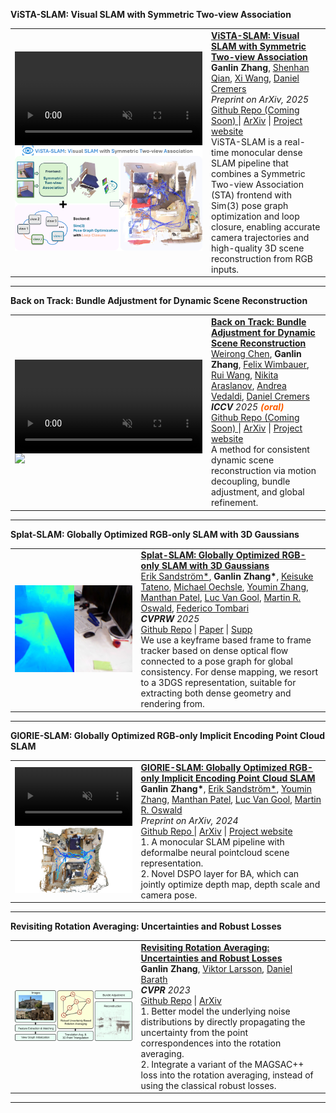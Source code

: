 
<!-- <hr>

  You can also find my articles on my <a href="https://scholar.google.com/citations?user=1B_T56IAAAAJ" target="_blank">Google Scholar profile</a>.

<hr> -->


<heading><strong>ViSTA-SLAM: Visual SLAM with Symmetric Two-view Association</strong> </heading>
  <table width="100%" align="center" border="0" cellspacing="0" cellpadding="20">  
    <tr onmouseout="vista_stop()" onmouseover="vista_start()">  
            <td width="40%">
              <div class="one">
                <div class="two" id='vista_shape' style="display: flex; justify-content: center; height: 100%; width: 100%;">
                  <video autoplay muted loop playsinline style="height: 100%;">
                    <source src="https://ganlinzhang.xyz/vista-slam/media/vista_slam.mp4" type="video/mp4">
                    Your browser does not support the video tag.
                  </video>
                </div>
                <img src='/images/publications/vista.png' style="width: 100%;" id='vista_img'/>
              </div>       
              <script type="text/javascript">
              function vista_start() { 
              document.getElementById('vista_img').style.opacity = "0";
              document.getElementById('vista_shape').style.opacity = "1";
              }
              function vista_stop() { 
              document.getElementById('vista_shape').style.opacity = "0"; 
              document.getElementById('vista_img').style.opacity = "1";
              }
              vista_stop()
              </script>
            </td>
      <td valign="top" width="75%">
            <papertitle>
            <strong>
            <a href="https://ganlinzhang.xyz/vista-slam" target="_blank">ViSTA-SLAM: Visual SLAM with Symmetric Two-view Association</a>
            </strong>
            </papertitle>
      <br>
          <strong>Ganlin Zhang</strong>, 
          <a href="https://shenhanqian.github.io/" target="_blank">Shenhan Qian</a>, 
          <a href="https://xiwang1212.github.io/homepage/" target="_blank">Xi Wang</a>, 
          <a href="https://cvg.cit.tum.de/members/cremers" target="_blank">Daniel Cremers</a>
        <br>
          <!-- <em><strong>ICCV</strong>, 2025</em> -->
          <em>Preprint on ArXiv, 2025</em>
        <br>
        <a href="https://github.com/zhangganlin/vista-slam" target="_blank">Github Repo (Coming Soon) </a> | 
        <a href="https://arxiv.org/abs/2509.01584" target="_blank">ArXiv</a> | 
        <a href="https://ganlinzhang.xyz/vista-slam/" target="_blank">Project website</a>
        <br>
        ViSTA-SLAM is a real-time monocular dense SLAM pipeline that combines a Symmetric Two-view Association (STA) frontend with Sim(3) pose graph optimization and loop closure, enabling accurate camera trajectories and high-quality 3D scene reconstruction from RGB inputs.
         </td>
    </tr>
  </table>
  <hr>




<heading><strong>Back on Track: Bundle Adjustment for Dynamic Scene Reconstruction</strong> </heading>
  <table width="100%" align="center" border="0" cellspacing="0" cellpadding="20">  
    <tr onmouseout="batrack_stop()" onmouseover="batrack_start()">  
            <td width="40%">
              <div class="one">
                <div class="two" id='batrack_shape' style="display: flex; justify-content: center; height: 100%; width: 100%;">
                  <video autoplay muted loop playsinline style="height: 100%;">
                    <source src="https://wrchen530.github.io/projects/batrack/static/videos/davis_3.mp4" type="video/mp4">
                    Your browser does not support the video tag.
                  </video>
                </div>
                <img src='https://wrchen530.github.io/images/batrack.png' style="width: 100%;" id='batrack_img'/>
              </div>       
              <script type="text/javascript">
              function batrack_start() { 
              document.getElementById('batrack_img').style.opacity = "0";
              document.getElementById('batrack_shape').style.opacity = "1";
              }
              function batrack_stop() { 
              document.getElementById('batrack_shape').style.opacity = "0"; 
              document.getElementById('batrack_img').style.opacity = "1";
              }
              batrack_stop()
              </script>
            </td>
      <td valign="top" width="75%">
            <papertitle>
            <strong>
            <a href="https://wrchen530.github.io/projects/batrack" target="_blank">Back on Track: Bundle Adjustment for Dynamic Scene Reconstruction</a>
            </strong>
            </papertitle>
      <br>
          <a href="https://wrchen530.github.io/" target="_blank">Weirong Chen</a>, 
          <strong>Ganlin Zhang</strong>, 
          <a href="https://fwmb.github.io/" target="_blank">Felix Wimbauer</a>, 
          <a href="https://rui2016.github.io/" target="_blank">Rui Wang</a>, 
          <a href="https://arnike.github.io/" target="_blank">Nikita Araslanov</a>, 
          <a href="https://www.robots.ox.ac.uk/~vedaldi/" target="_blank">Andrea Vedaldi</a>, 
          <a href="https://cvg.cit.tum.de/members/cremers" target="_blank">Daniel Cremers</a>
        <br>
          <em><strong>ICCV</strong> 2025 <span style="color:rgb(255, 94, 0);font-weight: bold;">(oral)</span></em>
        <br>
        <a href="https://wrchen530.github.io/projects/batrack/" target="_blank">Github Repo (Coming Soon) </a> | 
        <a href="https://arxiv.org/abs/2504.14516" target="_blank">ArXiv</a> | 
        <a href="https://wrchen530.github.io/projects/batrack/" target="_blank">Project website</a>
        <br>
        A method for consistent dynamic scene reconstruction via motion decoupling, bundle adjustment, and global refinement.
         </td>
    </tr>
  </table>
  <hr>



  <heading><strong>Splat-SLAM: Globally Optimized RGB-only SLAM with 3D Gaussians</strong> </heading>
  <table width="100%" align="center" border="0" cellspacing="0" cellpadding="20">  
      <td width="40%">
        <div class="one">
        <img src="/images/publications/splatslam.jpg" width="100%"> </div>
      </td>
      <td valign="top" width="75%">
            <papertitle>
            <strong>
              <a href="https://openaccess.thecvf.com/content/CVPR2025W/VOCVALC/papers/Sandstrom_Splat-SLAM_Globally_Optimized_RGB-only_SLAM_with_3D_Gaussians_CVPRW_2025_paper.pdf" target="_blank">Splat-SLAM: Globally Optimized RGB-only SLAM with 3D Gaussians</a>
            </strong>
            </papertitle>
      <br>
          <a href="https://eriksandstroem.github.io/" target="_blank">Erik Sandström*</a>, 
          <strong>Ganlin Zhang*</strong>, 
          <a href="https://scholar.google.com/citations?user=ml3laqEAAAAJ" target="_blank"> Keisuke Tateno</a>, 
          <a href="https://moechsle.github.io/" target="_blank"> Michael Oechsle</a>, 
          <a href="https://youmi-zym.github.io/" target="_blank"> Youmin Zhang</a>, 
          <a href="https://manthan99.github.io/" target="_blank"> Manthan Patel</a>, 
          <a href="https://vision.ee.ethz.ch/people-details.OTAyMzM=.TGlzdC8zMjg3LC0xOTcxNDY1MTc4.html" target="_blank"> Luc Van Gool</a>, 
          <a href="https://oswaldm.github.io/" target="_blank"> Martin R. Oswald</a>, 
          <a href="https://federicotombari.github.io/" target="_blank"> Federico Tombari</a>
        <br>
          <em><strong>CVPRW</strong> 2025</em>
        <br>
        <a href="https://github.com/google-research/Splat-SLAM" target="_blank">Github Repo</a> | 
        <a href="https://openaccess.thecvf.com/content/CVPR2025W/VOCVALC/papers/Sandstrom_Splat-SLAM_Globally_Optimized_RGB-only_SLAM_with_3D_Gaussians_CVPRW_2025_paper.pdf" target="_blank">Paper</a> | 
        <a href="https://openaccess.thecvf.com/content/CVPR2025W/VOCVALC/supplemental/Sandstrom_Splat-SLAM_Globally_Optimized_CVPRW_2025_supplemental.pdf" target="_blank">Supp</a>
        <br>
        We use a keyframe based frame to frame tracker based on dense optical flow connected to a pose graph for global consistency. For dense mapping, we resort to a 3DGS representation, suitable for extracting both dense geometry and rendering from.
      </td>
  </table>
  <hr>

  
  <heading><strong>GlORIE-SLAM: Globally Optimized RGB-only Implicit Encoding Point Cloud SLAM</strong> </heading>
  <table width="100%" align="center" border="0" cellspacing="0" cellpadding="20">  
    <tr onmouseout="glorie_stop()" onmouseover="glorie_start()">  
            <td width="40%">
              <div class="one">
                <div class="two" id='glorie_shape'>
                  <video  autoplay muted loop playsinline width="100%">
                    <source src="/images/publications/glorie.mp4" type="video/mp4">
                        Your browser does not support the video tag.
                    </video>
                </div>
                <img src='/images/publications/glorie.jpg' style="width: 100%;"/>
              </div>        
              <script type="text/javascript">
              function glorie_start() { 
              document.getElementById('glorie_shape').style.opacity = "1";
              }
              function glorie_stop() { 
              document.getElementById('glorie_shape').style.opacity = "0"; 
              }
              glorie_stop()
              </script>
            </td>
      <td valign="top" width="75%">
            <papertitle>
            <strong>
            <a href="https://zhangganlin.github.io/GlORIE-SLAM/index.html" target="_blank">GlORIE-SLAM: Globally Optimized RGB-only Implicit Encoding Point Cloud SLAM</a>
            </strong>
            </papertitle>
      <br>
          <strong>Ganlin Zhang*</strong>, 
          <a href="https://eriksandstroem.github.io/" target="_blank">Erik Sandström*</a>, 
          <a href="https://youmi-zym.github.io/" target="_blank"> Youmin Zhang</a>, 
          <a href="https://manthan99.github.io/" target="_blank"> Manthan Patel</a>, 
          <a href="https://vision.ee.ethz.ch/people-details.OTAyMzM=.TGlzdC8zMjg3LC0xOTcxNDY1MTc4.html" target="_blank"> Luc Van Gool</a>, 
          <a href="https://oswaldm.github.io/" target="_blank"> Martin R. Oswald</a>
        <br>
          <em>Preprint on ArXiv, 2024</em>
        <br>
        <a href="https://github.com/zhangganlin/GlORIE-SLAM" target="_blank">Github Repo </a> | 
        <a href="https://arxiv.org/abs/2403.19549" target="_blank">ArXiv</a> | 
        <a href="https://zhangganlin.github.io/GlORIE-SLAM/index.html" target="_blank">Project website</a>
        <br>
        1. A monocular SLAM pipeline with deformalbe neural pointcloud scene representation. <br>
        2. Novel DSPO layer for BA, which can jointly optimize depth map, depth scale and camera pose. <br>
         </td>
    </tr>
  </table>
  <hr>



<heading><strong>Revisiting Rotation Averaging: Uncertainties and Robust Losses</strong> </heading>
<table width="100%" align="center" border="0" cellspacing="0" cellpadding="20">  
    <td width="40%">
      <div class="one">
      <img src="/images/publications/rotationAverage.png" width="100%"> </div>
    </td>
    <td valign="top" width="75%">
          <papertitle>
          <strong>
            <a href="https://openaccess.thecvf.com/content/CVPR2023/papers/Zhang_Revisiting_Rotation_Averaging_Uncertainties_and_Robust_Losses_CVPR_2023_paper.pdf" target="_blank">Revisiting Rotation Averaging: Uncertainties and Robust Losses</a>
          </strong>
          </papertitle>
    <br>
        <strong>Ganlin Zhang</strong>,
        <a href="https://vlarsson.github.io/" target="_blank">Viktor Larsson</a>,
        <a href="https://cvg.ethz.ch/team/Dr-Daniel-Bela-Barath" target="_blank">Daniel Barath</a>
      <br>
        <em><strong>CVPR</strong> 2023</em>
      <br>
      <a href="https://github.com/zhangganlin/GlobalSfMpy" target="_blank">Github Repo</a> | 
      <a href="https://arxiv.org/abs/2303.05195" target="_blank">ArXiv</a>
      <br>
      1. Better model the underlying noise distributions by directly propagating the uncertainty from the point correspondences into the rotation averaging. <br>
      2. Integrate a variant of the MAGSAC++ loss into the rotation averaging, instead of using the classical robust losses.
    </td>
</table>
<hr>

